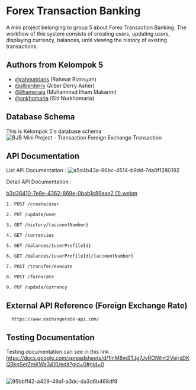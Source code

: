 
# Forex Transaction Banking

A mini project belonging to group 5 about Forex Transaction Banking. The workflow of this system consists of creating users, updating users, displaying currency, balances, until viewing the history of existing transactions.


## Authors from Kelompok 5

- [@rahmatrians](https://github.com/rahmatrians) (Rahmat Riansyah)
- [@alberderry](https://github.com/alberderry) (Alber Derry Asher)
- [@ilhampraja](https://github.com/ilhampraja) (Muhammad Ilham Makarim)
- [@snkhomaria](https://github.com/snkhomaria) (Siti Nurkhomaria)



## Database Schema

This is Kelompok 5's database schema
![BJB Mini Project - Transaction Foreign Exchange Transaction](https://github.com/user-attachments/assets/d75264b5-425d-4202-a9c1-7b8b1038fa5c)



## API Documentation
List API Documentation : ![a5d4b43a-96bc-4514-b9dd-7da0f1280192](https://github.com/user-attachments/assets/f1087541-63ed-45cc-8f63-b3e87a3b95d0)


Detail API Documentation :

[b3d36410-7e8e-4362-869e-0bab1c89aae2 (1).webm](https://github.com/user-attachments/assets/62f7ea5f-98ce-4765-be4d-2692e177cc65)


```
1. POST /create/user
```

```
2. PUT /update/user
```

```
3, GET /history/{accountNumber}
```

```
4. GET /currencies
```

```
5. GET /balances/{userProfileId}
```

```
6. GET /balances/{userProfileId}/{accountNumber}
```

```
7. POST /transfer/execute
```

```
8. POST /forexrate
```

```
9. PUT /update/currency
```


## External API Reference (Foreign Exchange Rate)


```http
  https://www.exchangerate-api.com/
```


## Testing Documentation

Testing documentation can see in this link : https://docs.google.com/spreadsheets/d/1InM8mSTJg7JvROlWrrI2VejrxDKQBknSerZmKWa3410/edit?gid=0#gid=0
##
![95bbff42-a429-49a1-a3dc-da3d6b468df9](https://github.com/user-attachments/assets/79b91972-3d3e-4f0b-82e8-a546a29beb63)


